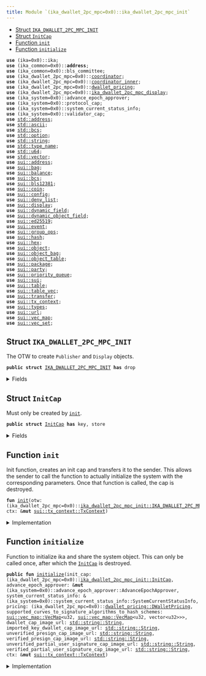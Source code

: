 ```yaml
---
title: Module `(ika_dwallet_2pc_mpc=0x0)::ika_dwallet_2pc_mpc_init`
---
```




-  [Struct `IKA_DWALLET_2PC_MPC_INIT`](#(ika_dwallet_2pc_mpc=0x0)_ika_dwallet_2pc_mpc_init_IKA_DWALLET_2PC_MPC_INIT)
-  [Struct `InitCap`](#(ika_dwallet_2pc_mpc=0x0)_ika_dwallet_2pc_mpc_init_InitCap)
-  [Function `init`](#(ika_dwallet_2pc_mpc=0x0)_ika_dwallet_2pc_mpc_init_init)
-  [Function `initialize`](#(ika_dwallet_2pc_mpc=0x0)_ika_dwallet_2pc_mpc_init_initialize)


<pre><code><b>use</b> (ika=0x0)::ika;
<b>use</b> (ika_common=0x0)::<b>address</b>;
<b>use</b> (ika_common=0x0)::bls_committee;
<b>use</b> (ika_dwallet_2pc_mpc=0x0)::<a href="../ika_system/coordinator.md#(ika_dwallet_2pc_mpc=0x0)_coordinator">coordinator</a>;
<b>use</b> (ika_dwallet_2pc_mpc=0x0)::<a href="../ika_system/coordinator_inner.md#(ika_dwallet_2pc_mpc=0x0)_coordinator_inner">coordinator_inner</a>;
<b>use</b> (ika_dwallet_2pc_mpc=0x0)::<a href="../ika_system/dwallet_pricing.md#(ika_dwallet_2pc_mpc=0x0)_dwallet_pricing">dwallet_pricing</a>;
<b>use</b> (ika_dwallet_2pc_mpc=0x0)::<a href="../ika_system/display.md#(ika_dwallet_2pc_mpc=0x0)_ika_dwallet_2pc_mpc_display">ika_dwallet_2pc_mpc_display</a>;
<b>use</b> (ika_system=0x0)::advance_epoch_approver;
<b>use</b> (ika_system=0x0)::protocol_cap;
<b>use</b> (ika_system=0x0)::system_current_status_info;
<b>use</b> (ika_system=0x0)::validator_cap;
<b>use</b> <a href="../std/address.md#std_address">std::address</a>;
<b>use</b> <a href="../std/ascii.md#std_ascii">std::ascii</a>;
<b>use</b> <a href="../std/bcs.md#std_bcs">std::bcs</a>;
<b>use</b> <a href="../std/option.md#std_option">std::option</a>;
<b>use</b> <a href="../std/string.md#std_string">std::string</a>;
<b>use</b> <a href="../std/type_name.md#std_type_name">std::type_name</a>;
<b>use</b> <a href="../std/u64.md#std_u64">std::u64</a>;
<b>use</b> <a href="../std/vector.md#std_vector">std::vector</a>;
<b>use</b> <a href="../sui/address.md#sui_address">sui::address</a>;
<b>use</b> <a href="../sui/bag.md#sui_bag">sui::bag</a>;
<b>use</b> <a href="../sui/balance.md#sui_balance">sui::balance</a>;
<b>use</b> <a href="../sui/bcs.md#sui_bcs">sui::bcs</a>;
<b>use</b> <a href="../sui/bls12381.md#sui_bls12381">sui::bls12381</a>;
<b>use</b> <a href="../sui/coin.md#sui_coin">sui::coin</a>;
<b>use</b> <a href="../sui/config.md#sui_config">sui::config</a>;
<b>use</b> <a href="../sui/deny_list.md#sui_deny_list">sui::deny_list</a>;
<b>use</b> <a href="../sui/display.md#sui_display">sui::display</a>;
<b>use</b> <a href="../sui/dynamic_field.md#sui_dynamic_field">sui::dynamic_field</a>;
<b>use</b> <a href="../sui/dynamic_object_field.md#sui_dynamic_object_field">sui::dynamic_object_field</a>;
<b>use</b> <a href="../sui/ed25519.md#sui_ed25519">sui::ed25519</a>;
<b>use</b> <a href="../sui/event.md#sui_event">sui::event</a>;
<b>use</b> <a href="../sui/group_ops.md#sui_group_ops">sui::group_ops</a>;
<b>use</b> <a href="../sui/hash.md#sui_hash">sui::hash</a>;
<b>use</b> <a href="../sui/hex.md#sui_hex">sui::hex</a>;
<b>use</b> <a href="../sui/object.md#sui_object">sui::object</a>;
<b>use</b> <a href="../sui/object_bag.md#sui_object_bag">sui::object_bag</a>;
<b>use</b> <a href="../sui/object_table.md#sui_object_table">sui::object_table</a>;
<b>use</b> <a href="../sui/package.md#sui_package">sui::package</a>;
<b>use</b> <a href="../sui/party.md#sui_party">sui::party</a>;
<b>use</b> <a href="../sui/priority_queue.md#sui_priority_queue">sui::priority_queue</a>;
<b>use</b> <a href="../sui/sui.md#sui_sui">sui::sui</a>;
<b>use</b> <a href="../sui/table.md#sui_table">sui::table</a>;
<b>use</b> <a href="../sui/table_vec.md#sui_table_vec">sui::table_vec</a>;
<b>use</b> <a href="../sui/transfer.md#sui_transfer">sui::transfer</a>;
<b>use</b> <a href="../sui/tx_context.md#sui_tx_context">sui::tx_context</a>;
<b>use</b> <a href="../sui/types.md#sui_types">sui::types</a>;
<b>use</b> <a href="../sui/url.md#sui_url">sui::url</a>;
<b>use</b> <a href="../sui/vec_map.md#sui_vec_map">sui::vec_map</a>;
<b>use</b> <a href="../sui/vec_set.md#sui_vec_set">sui::vec_set</a>;
</code></pre>



<a name="(ika_dwallet_2pc_mpc=0x0)_ika_dwallet_2pc_mpc_init_IKA_DWALLET_2PC_MPC_INIT"></a>

## Struct `IKA_DWALLET_2PC_MPC_INIT`

The OTW to create <code>Publisher</code> and <code>Display</code> objects.


<pre><code><b>public</b> <b>struct</b> <a href="../ika_system/ika_dwallet_2pc_mpc_init.md#(ika_dwallet_2pc_mpc=0x0)_ika_dwallet_2pc_mpc_init_IKA_DWALLET_2PC_MPC_INIT">IKA_DWALLET_2PC_MPC_INIT</a> <b>has</b> drop
</code></pre>



<details>
<summary>Fields</summary>


<dl>
</dl>


</details>

<a name="(ika_dwallet_2pc_mpc=0x0)_ika_dwallet_2pc_mpc_init_InitCap"></a>

## Struct `InitCap`

Must only be created by <code><a href="../ika_system/ika_dwallet_2pc_mpc_init.md#(ika_dwallet_2pc_mpc=0x0)_ika_dwallet_2pc_mpc_init_init">init</a></code>.


<pre><code><b>public</b> <b>struct</b> <a href="../ika_system/ika_dwallet_2pc_mpc_init.md#(ika_dwallet_2pc_mpc=0x0)_ika_dwallet_2pc_mpc_init_InitCap">InitCap</a> <b>has</b> key, store
</code></pre>



<details>
<summary>Fields</summary>


<dl>
<dt>
<code>id: <a href="../sui/object.md#sui_object_UID">sui::object::UID</a></code>
</dt>
<dd>
</dd>
<dt>
<code>publisher: <a href="../sui/package.md#sui_package_Publisher">sui::package::Publisher</a></code>
</dt>
<dd>
</dd>
</dl>


</details>

<a name="(ika_dwallet_2pc_mpc=0x0)_ika_dwallet_2pc_mpc_init_init"></a>

## Function `init`

Init function, creates an init cap and transfers it to the sender.
This allows the sender to call the function to actually initialize the system
with the corresponding parameters. Once that function is called, the cap is destroyed.


<pre><code><b>fun</b> <a href="../ika_system/ika_dwallet_2pc_mpc_init.md#(ika_dwallet_2pc_mpc=0x0)_ika_dwallet_2pc_mpc_init_init">init</a>(otw: (ika_dwallet_2pc_mpc=0x0)::<a href="../ika_system/ika_dwallet_2pc_mpc_init.md#(ika_dwallet_2pc_mpc=0x0)_ika_dwallet_2pc_mpc_init_IKA_DWALLET_2PC_MPC_INIT">ika_dwallet_2pc_mpc_init::IKA_DWALLET_2PC_MPC_INIT</a>, ctx: &<b>mut</b> <a href="../sui/tx_context.md#sui_tx_context_TxContext">sui::tx_context::TxContext</a>)
</code></pre>



<details>
<summary>Implementation</summary>


<pre><code><b>fun</b> <a href="../ika_system/ika_dwallet_2pc_mpc_init.md#(ika_dwallet_2pc_mpc=0x0)_ika_dwallet_2pc_mpc_init_init">init</a>(otw: <a href="../ika_system/ika_dwallet_2pc_mpc_init.md#(ika_dwallet_2pc_mpc=0x0)_ika_dwallet_2pc_mpc_init_IKA_DWALLET_2PC_MPC_INIT">IKA_DWALLET_2PC_MPC_INIT</a>, ctx: &<b>mut</b> TxContext) {
    <b>let</b> id = object::new(ctx);
    <b>let</b> publisher = package::claim(otw, ctx);
    <b>let</b> init_cap = <a href="../ika_system/ika_dwallet_2pc_mpc_init.md#(ika_dwallet_2pc_mpc=0x0)_ika_dwallet_2pc_mpc_init_InitCap">InitCap</a> { id, publisher };
    transfer::transfer(init_cap, ctx.sender());
}
</code></pre>



</details>

<a name="(ika_dwallet_2pc_mpc=0x0)_ika_dwallet_2pc_mpc_init_initialize"></a>

## Function `initialize`

Function to initialize ika and share the system object.
This can only be called once, after which the <code><a href="../ika_system/ika_dwallet_2pc_mpc_init.md#(ika_dwallet_2pc_mpc=0x0)_ika_dwallet_2pc_mpc_init_InitCap">InitCap</a></code> is destroyed.


<pre><code><b>public</b> <b>fun</b> <a href="../ika_system/ika_dwallet_2pc_mpc_init.md#(ika_dwallet_2pc_mpc=0x0)_ika_dwallet_2pc_mpc_init_initialize">initialize</a>(init_cap: (ika_dwallet_2pc_mpc=0x0)::<a href="../ika_system/ika_dwallet_2pc_mpc_init.md#(ika_dwallet_2pc_mpc=0x0)_ika_dwallet_2pc_mpc_init_InitCap">ika_dwallet_2pc_mpc_init::InitCap</a>, advance_epoch_approver: &<b>mut</b> (ika_system=0x0)::advance_epoch_approver::AdvanceEpochApprover, system_current_status_info: &(ika_system=0x0)::system_current_status_info::SystemCurrentStatusInfo, pricing: (ika_dwallet_2pc_mpc=0x0)::<a href="../ika_system/dwallet_pricing.md#(ika_dwallet_2pc_mpc=0x0)_dwallet_pricing_DWalletPricing">dwallet_pricing::DWalletPricing</a>, supported_curves_to_signature_algorithms_to_hash_schemes: <a href="../sui/vec_map.md#sui_vec_map_VecMap">sui::vec_map::VecMap</a>&lt;u32, <a href="../sui/vec_map.md#sui_vec_map_VecMap">sui::vec_map::VecMap</a>&lt;u32, vector&lt;u32&gt;&gt;&gt;, dwallet_cap_image_url: <a href="../std/string.md#std_string_String">std::string::String</a>, imported_key_dwallet_cap_image_url: <a href="../std/string.md#std_string_String">std::string::String</a>, unverified_presign_cap_image_url: <a href="../std/string.md#std_string_String">std::string::String</a>, verified_presign_cap_image_url: <a href="../std/string.md#std_string_String">std::string::String</a>, unverified_partial_user_signature_cap_image_url: <a href="../std/string.md#std_string_String">std::string::String</a>, verified_partial_user_signature_cap_image_url: <a href="../std/string.md#std_string_String">std::string::String</a>, ctx: &<b>mut</b> <a href="../sui/tx_context.md#sui_tx_context_TxContext">sui::tx_context::TxContext</a>)
</code></pre>



<details>
<summary>Implementation</summary>


<pre><code><b>public</b> <b>fun</b> <a href="../ika_system/ika_dwallet_2pc_mpc_init.md#(ika_dwallet_2pc_mpc=0x0)_ika_dwallet_2pc_mpc_init_initialize">initialize</a>(
    init_cap: <a href="../ika_system/ika_dwallet_2pc_mpc_init.md#(ika_dwallet_2pc_mpc=0x0)_ika_dwallet_2pc_mpc_init_InitCap">InitCap</a>,
    advance_epoch_approver: &<b>mut</b> AdvanceEpochApprover,
    system_current_status_info: &SystemCurrentStatusInfo,
    pricing: DWalletPricing,
    supported_curves_to_signature_algorithms_to_hash_schemes: VecMap&lt;u32, VecMap&lt;u32, vector&lt;u32&gt;&gt;&gt;,
    dwallet_cap_image_url: String,
    imported_key_dwallet_cap_image_url: String,
    unverified_presign_cap_image_url: String,
    verified_presign_cap_image_url: String,
    unverified_partial_user_signature_cap_image_url: String,
    verified_partial_user_signature_cap_image_url: String,
    ctx: &<b>mut</b> TxContext,
) {
    <b>let</b> <a href="../ika_system/ika_dwallet_2pc_mpc_init.md#(ika_dwallet_2pc_mpc=0x0)_ika_dwallet_2pc_mpc_init_InitCap">InitCap</a> { id, publisher } = init_cap;
    id.delete();
    <b>let</b> package_id_string = type_name::get&lt;<a href="../ika_system/ika_dwallet_2pc_mpc_init.md#(ika_dwallet_2pc_mpc=0x0)_ika_dwallet_2pc_mpc_init_InitCap">InitCap</a>&gt;().get_address().into_bytes();
    <b>let</b> package_id = address::from_ascii_bytes(&package_id_string).to_id();
    <a href="../ika_system/coordinator.md#(ika_dwallet_2pc_mpc=0x0)_coordinator_create">coordinator::create</a>(
        package_id,
        advance_epoch_approver,
        system_current_status_info,
        pricing,
        supported_curves_to_signature_algorithms_to_hash_schemes,
        ctx,
    );
    <a href="../ika_system/display.md#(ika_dwallet_2pc_mpc=0x0)_ika_dwallet_2pc_mpc_display_create">ika_dwallet_2pc_mpc_display::create</a>(
        publisher,
        dwallet_cap_image_url,
        imported_key_dwallet_cap_image_url,
        unverified_presign_cap_image_url,
        verified_presign_cap_image_url,
        unverified_partial_user_signature_cap_image_url,
        verified_partial_user_signature_cap_image_url,
        ctx,
    );
}
</code></pre>



</details>
